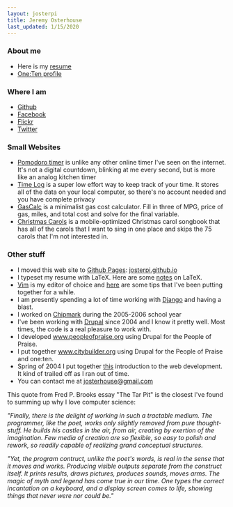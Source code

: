 ```yaml
---
layout: josterpi
title: Jeremy Osterhouse
last_updated: 1/15/2020
---
```


### About me

  - Here is my [resume](/resume.pdf)
 - [One:Ten profile](http://onetencommunications.com/about/#jeremy-osterhouse)

### Where I am

- <a rel="me" href="https://github.com/josterpi/">Github</a>
- <a rel="me" href="https://www.facebook.com/jeremy.osterhouse">Facebook</a>
- <a rel="me" href="http://flickr.com/photos/josterpi/">Flickr</a>
- <a rel="me" href="http://twitter.com/josterpi">Twitter</a>

### Small Websites

 - [Pomodoro timer](pomodoro/) is unlike any other online timer I've seen on the internet. It's not a digital countdown, blinking at me every second, but is more like an analog kitchen timer
 - [Time Log](timelog/) is a super low effort way to keep track of your time. It stores all of the data on your local computer, so there's no account needed and you have complete privacy
 - [GasCalc](gascalc/) is a minimalist gas cost calculator. Fill in three of MPG, price of gas, miles, and total cost and solve for the final variable.
 - [Christmas Carols](carols/) is a mobile-optimized Christmas carol songbook that has all of the carols that I want to sing in one place and skips the 75 carols that I'm not interested in.

### Other stuff

 - I moved this web site to [Github Pages](https://pages.github.com/): [josterpi.github.io](https://github.com/josterpi/josterpi.github.io)
 - I typeset my resume with LaTeX. Here are some <a href="/latex-notes.html">notes</a> on LaTeX.
 - <a href="http://www.vim.org/">Vim</a> is my editor of choice and <a href="vim-tips.html">here</a> are some tips that I've been putting together for a while.
 - I am presently spending a lot of time working with <a href="http://www.djangoproject.com">Django</a> and having a blast.
 - I worked on <a href="http://www.chipmark.com/">Chipmark</a> during the 2005-2006 school year
 - I've been working with <a href="http://www.drupal.org">Drupal</a> since 2004 and I know it pretty well. Most times, the code is a real pleasure to work with.
 - I developed <a href="http://www.peopleofpraise.org">www.peopleofpraise.org</a> using Drupal for the People of Praise.
 - I put together <a href="http://www.citybuilder.org">www.citybuilder.org</a> using Drupal for the People of Praise and one:ten.
 - Spring of 2004 I put together <a href="/webtech.html">this</a> introduction to the web development. It kind of trailed off as I ran out of time.
 - You can contact me at josterhouse@gmail.com

This quote from Fred P. Brooks essay "The Tar Pit" is the closest I've found to summing up why I love computer science:

<cite>"Finally, there is the delight of working in such a tractable medium. The programmer, like the poet, works only slightly removed from pure thought-stuff. He builds his castles in the air, from air, creating by exertion of the imagination. Few media of creation are so flexible, so easy to polish and rework, so readily capable of realizing grand conceptual structures.</cite>

<cite>"Yet, the program contruct, unlike the poet's words, is real in the sense that it moves and works. Producing visible outputs separate from the construct itself. It prints results, draws pictures, produces sounds, moves arms. The magic of myth and legend has come true in our time. One types the correct incantation on a keyboard, and a display screen comes to life, showing things that never were nor could be."</cite>
